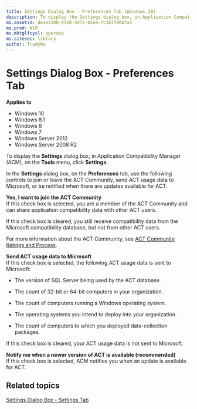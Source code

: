 ```yaml
---
title: Settings Dialog Box - Preferences Tab (Windows 10)
description: To display the Settings dialog box, in Application Compatibility Manager (ACM), on the Tools menu, click Settings.
ms.assetid: deae2100-4110-4d72-b5ee-7c167f80bfa4
ms.prod: W10
ms.mktglfcycl: operate
ms.sitesec: library
author: TrudyHa
---
```


# Settings Dialog Box - Preferences Tab


**Applies to**

-   Windows 10
-   Windows 8.1
-   Windows 8
-   Windows 7
-   Windows Server 2012
-   Windows Server 2008 R2

To display the **Settings** dialog box, in Application Compatibility Manager (ACM), on the **Tools** menu, click **Settings**.

In the **Settings** dialog box, on the **Preferences** tab, use the following controls to join or leave the ACT Community, send ACT usage data to Microsoft, or be notified when there are updates available for ACT.

<a href="" id="yes--i-want-to-join-the-act-community"></a>**Yes, I want to join the ACT Community**  
If this check box is selected, you are a member of the ACT Community and can share application compatibility data with other ACT users.

If this check box is cleared, you still receive compatibility data from the Microsoft compatibility database, but not from other ACT users.

For more information about the ACT Community, see [ACT Community Ratings and Process](act-community-ratings-and-process.md).

<a href="" id="send-act-usage-data-to-microsoft"></a>**Send ACT usage data to Microsoft**  
If this check box is selected, the following ACT usage data is sent to Microsoft:

-   The version of SQL Server being used by the ACT database.

-   The count of 32-bit or 64-bit computers in your organization.

-   The count of computers running a Windows operating system.

-   The operating systems you intend to deploy into your organization.

-   The count of computers to which you deployed data-collection packages.

If this check box is cleared, your ACT usage data is not sent to Microsoft.

<a href="" id="notify-me-when-a-newer-version-of-act-is-available--recommended-"></a>**Notify me when a newer version of ACT is available (recommended)**  
If this check box is selected, ACM notifies you when an update is available for ACT.

## Related topics


[Settings Dialog Box - Settings Tab](act-settings-dialog-box-settings-tab.md)

 

 





